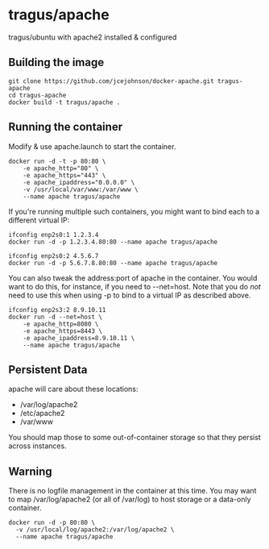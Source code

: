 # tragus/apache
tragus/ubuntu with apache2 installed & configured

## Building the image

```
git clone https://github.com/jcejohnson/docker-apache.git tragus-apache
cd tragus-apache
docker build -t tragus/apache .
```

## Running the container

Modify & use apache.launch to start the container.

```
docker run -d -t -p 80:80 \
    -e apache_http="80" \
    -e apache_https="443" \
    -e apache_ipaddress="0.0.0.0" \
    -v /usr/local/var/www:/var/www \
    --name apache tragus/apache
```

If you're running multiple such containers, you might want to bind
each to a different virtual IP:

```
ifconfig enp2s0:1 1.2.3.4
docker run -d -p 1.2.3.4.80:80 --name apache tragus/apache

ifconfig enp2s0:2 4.5.6.7
docker run -d -p 5.6.7.8.80:80 --name apache tragus/apache
```

You can also tweak the address:port of apache in the container. You would want
to do this, for instance, if you need to --net=host. Note that you do *not* need
to use this when using -p to bind to a virtual IP as described above.

```
ifconfig enp2s3:2 8.9.10.11
docker run -d --net=host \
    -e apache_http=8080 \
    -e apache_https=8443 \
    -e apache_ipaddress=8.9.10.11 \
    --name apache tragus/apache
```

## Persistent Data

apache will care about these locations:

- /var/log/apache2
- /etc/apache2
- /var/www

You should map those to some out-of-container storage so that they persist across instances.

## Warning

There is no logfile management in the container at this time.
You may want to map /var/log/apache2 (or all of /var/log) to
host storage or a data-only container.

```
docker run -d -p 80:80 \
  -v /usr/local/log/apache2:/var/log/apache2 \
  --name apache tragus/apache
```

